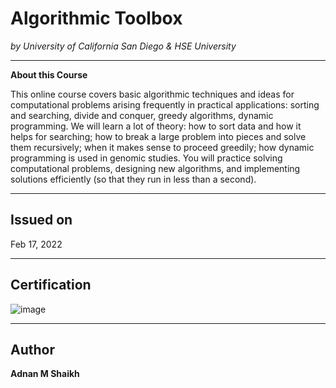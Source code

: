 # Algorithmic Toolbox
_by University of California San Diego & HSE University_

---

**About this Course**

This online course covers basic algorithmic techniques and ideas for computational problems arising frequently in practical applications: sorting and searching, divide and conquer, greedy algorithms, dynamic programming. We will learn a lot of theory: how to sort data and how it helps for searching; how to break a large problem into pieces and solve them recursively; when it makes sense to proceed greedily; how dynamic programming is used in genomic studies. You will practice solving computational problems, designing new algorithms, and implementing solutions efficiently (so that they run in less than a second).

---

## Issued on

Feb 17, 2022

---

## Certification

![image](https://user-images.githubusercontent.com/52044177/124921939-96de8580-e016-11eb-87af-f3afc764d905.png)

---

## Author

**Adnan M Shaikh** 
